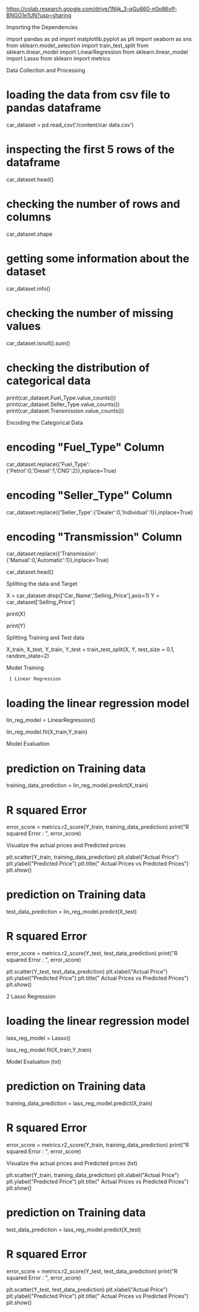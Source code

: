 https://colab.research.google.com/drive/1Nijk_3-qGu660-n0p86vIf-BNGG1e1UN?usp=sharing

Importing the Dependencies

import pandas as pd
import matplotlib.pyplot as plt
import seaborn as sns
from sklearn.model_selection import train_test_split
from sklearn.linear_model import LinearRegression
from sklearn.linear_model import Lasso
from sklearn import metrics

Data Collection and Processing

# loading the data from csv file to pandas dataframe
car_dataset = pd.read_csv('/content/car data.csv')

# inspecting the first 5 rows of the dataframe
car_dataset.head()

# checking the number of rows and columns
car_dataset.shape

# getting some information about the dataset
car_dataset.info()

# checking the number of missing values
car_dataset.isnull().sum()

# checking the distribution of categorical data
print(car_dataset.Fuel_Type.value_counts())
print(car_dataset.Seller_Type.value_counts())
print(car_dataset.Transmission.value_counts())

Encoding the Categorical Data

# encoding "Fuel_Type" Column
car_dataset.replace({'Fuel_Type':{'Petrol':0,'Diesel':1,'CNG':2}},inplace=True)

# encoding "Seller_Type" Column
car_dataset.replace({'Seller_Type':{'Dealer':0,'Individual':1}},inplace=True)

# encoding "Transmission" Column
car_dataset.replace({'Transmission':{'Manual':0,'Automatic':1}},inplace=True)

car_dataset.head()

Splitting the data and Target

X = car_dataset.drop(['Car_Name','Selling_Price'],axis=1)
Y = car_dataset['Selling_Price']

print(X)

print(Y)

Splitting Training and Test data

X_train, X_test, Y_train, Y_test = train_test_split(X, Y, test_size = 0.1, random_state=2)

Model Training

     1 Linear Regression

# loading the linear regression model
lin_reg_model = LinearRegression()

lin_reg_model.fit(X_train,Y_train)

Model Evaluation

# prediction on Training data
training_data_prediction = lin_reg_model.predict(X_train)

# R squared Error
error_score = metrics.r2_score(Y_train, training_data_prediction)
print("R squared Error : ", error_score)

Visualize the actual prices and Predicted prices

plt.scatter(Y_train, training_data_prediction)
plt.xlabel("Actual Price")
plt.ylabel("Predicted Price")
plt.title(" Actual Prices vs Predicted Prices")
plt.show()

# prediction on Training data
test_data_prediction = lin_reg_model.predict(X_test)

# R squared Error
error_score = metrics.r2_score(Y_test, test_data_prediction)
print("R squared Error : ", error_score)

plt.scatter(Y_test, test_data_prediction)
plt.xlabel("Actual Price")
plt.ylabel("Predicted Price")
plt.title(" Actual Prices vs Predicted Prices")
plt.show()

2 Lasso Regression

# loading the linear regression model
lass_reg_model = Lasso()

lass_reg_model.fit(X_train,Y_train)

Model Evaluation                                       (txt)

# prediction on Training data
training_data_prediction = lass_reg_model.predict(X_train)

# R squared Error
error_score = metrics.r2_score(Y_train, training_data_prediction)
print("R squared Error : ", error_score)

Visualize the actual prices and Predicted prices                  (txt)

plt.scatter(Y_train, training_data_prediction)
plt.xlabel("Actual Price")
plt.ylabel("Predicted Price")
plt.title(" Actual Prices vs Predicted Prices")
plt.show()

# prediction on Training data
test_data_prediction = lass_reg_model.predict(X_test)

# R squared Error
error_score = metrics.r2_score(Y_test, test_data_prediction)
print("R squared Error : ", error_score)

plt.scatter(Y_test, test_data_prediction)
plt.xlabel("Actual Price")
plt.ylabel("Predicted Price")
plt.title(" Actual Prices vs Predicted Prices")
plt.show()
